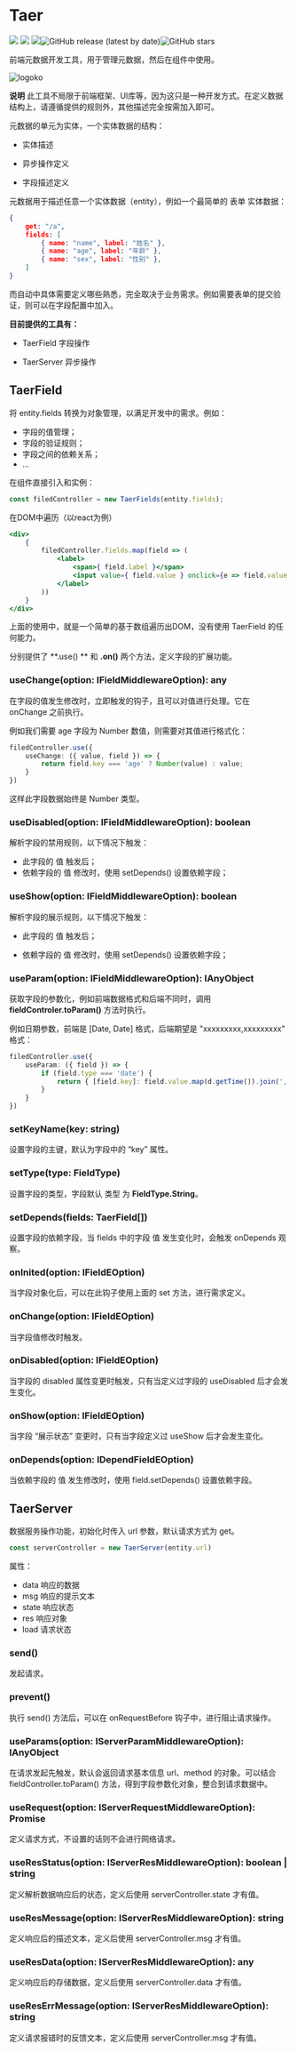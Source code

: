 # Taer
![](https://img.shields.io/badge/build-passing-brightgreen) ![](https://img.shields.io/bundlephobia/min/taer) ![](https://img.shields.io/github/license/nachao/taer)![GitHub release (latest by date)](https://img.shields.io/github/v/release/nachao/taer?style=plastic)![GitHub stars](https://img.shields.io/github/stars/nachao/taer?style=social)

前端元数据开发工具，用于管理元数据，然后在组件中使用。

![logoko](./logo.png)

**说明**
此工具不局限于前端框架、UI库等，因为这只是一种开发方式。在定义数据结构上，请遵循提供的规则外，其他描述完全按需加入即可。


元数据的单元为实体，一个实体数据的结构：

- 实体描述

- 异步操作定义

- 字段描述定义

  


元数据用于描述任意一个实体数据（entity），例如一个最简单的 表单 实体数据：
```json
{
    get: "/a",
    fields: [
        { name: "name", label: "姓名" },
        { name: "age", label: "年龄" },
        { name: "sex", label: "性别" },
    ]
}
```

而自动中具体需要定义哪些熟悉，完全取决于业务需求。例如需要表单的提交验证，则可以在字段配置中加入。

**目前提供的工具有：**

- TaerField 字段操作

- TaerServer 异步操作

  

## TaerField
将 entity.fields 转换为对象管理，以满足开发中的需求。例如：

- 字段的值管理；
- 字段的验证规则；
- 字段之间的依赖关系；
- ...



在组件直接引入和实例：
```ts
const filedController = new TaerFields(entity.fields); 
```
在DOM中遍历（以react为例）
```jsx
<div>
    { 
        filedController.fields.map(field => (
            <label>
                <span>{ field.label }</span>
                <input value={ field.value } onclick={e => field.value = e.target.value } />
            </label>
        ))
    }
</div>
```

上面的使用中，就是一个简单的基于数组遍历出DOM，没有使用 TaerField 的任何能力。

分别提供了 **.use() ** 和 **.on()** 两个方法，定义字段的扩展功能。 



### useChange(option: IFieldMiddlewareOption): any 

在字段的值发生修改时，立即触发的钩子，且可以对值进行处理。它在 onChange 之前执行。


例如我们需要 age 字段为 Number 数值，则需要对其值进行格式化：
```ts
filedController.use({
    useChange: ({ value, field }) => {
        return field.key === 'age' ? Number(value) : value;
    }
})
```
这样此字段数据始终是 Number 类型。



### useDisabled(option: IFieldMiddlewareOption): boolean

解析字段的禁用规则，以下情况下触发：

- 此字段的 值 触发后；
- 依赖字段的 值 修改时，使用 setDepends() 设置依赖字段；



### useShow(option: IFieldMiddlewareOption): boolean

解析字段的展示规则，以下情况下触发：

- 此字段的 值 触发后；

- 依赖字段的 值 修改时，使用 setDepends() 设置依赖字段；

  

### useParam(option: IFieldMiddlewareOption): IAnyObject

获取字段的参数化，例如前端数据格式和后端不同时，调用 **fieldControler.toParam()** 方法时执行。

例如日期参数，前端是 [Date, Date] 格式，后端期望是 "xxxxxxxxx,xxxxxxxxx" 格式：

```ts
filedController.use({
    useParam: ({ field }) => {
        if (field.type === 'date') {
			return { [field.key]: field.value.map(d.getTime()).join(',') };
        }
    }
})
```





### setKeyName(key: string)

设置字段的主键，默认为字段中的 “key” 属性。



### setType(type: FieldType)

设置字段的类型，字段默认 类型 为 **FieldType.String**。



### setDepends(fields: TaerField[]) 

设置字段的依赖字段，当 fields 中的字段 值 发生变化时，会触发 onDepends 观察。



### onInited(option: IFieldEOption)

当字段对象化后，可以在此钩子使用上面的 set 方法，进行需求定义。



### onChange(option: IFieldEOption)

当字段值修改时触发。



### onDisabled(option: IFieldEOption)

当字段的 disabled 属性变更时触发，只有当定义过字段的 useDisabled 后才会发生变化。



### onShow(option: IFieldEOption)

当字段 “展示状态” 变更时，只有当字段定义过 useShow 后才会发生变化。



### onDepends(option: IDependFieldEOption)

当依赖字段的 值 发生修改时，使用 field.setDepends() 设置依赖字段。





## TaerServer<T>

数据服务操作功能，初始化时传入 url  参数，默认请求方式为 get。

```ts
const serverController = new TaerServer(entity.url)
```


属性：

- data 响应的数据
- msg 响应的提示文本
- state 响应状态
- res 响应对象
- load 请求状态



### send()

发起请求。



### prevent()

执行 send() 方法后，可以在 onRequestBefore 钩子中，进行阻止请求操作。



### useParams(option: IServerParamMiddlewareOption): IAnyObject

在请求发起先触发，默认会返回请求基本信息 url、method 的对象。可以结合 fieldController.toParam() 方法，得到字段参数化对象，整合到请求数据中。



### useRequest(option: IServerRequestMiddlewareOption): Promise<T>

定义请求方式，不设置的话则不会进行网络请求。



### useResStatus(option: IServerResMiddlewareOption): boolean | string

定义解析数据响应后的状态，定义后使用 serverController.state 才有值。



### useResMessage(option: IServerResMiddlewareOption): string

定义响应后的描述文本，定义后使用 serverController.msg 才有值。



### useResData(option: IServerResMiddlewareOption): any

定义响应后的存储数据，定义后使用 serverController.data 才有值。



### useResErrMessage(option: IServerResMiddlewareOption): string

定义请求报错时的反馈文本，定义后使用 serverController.msg 才有值。